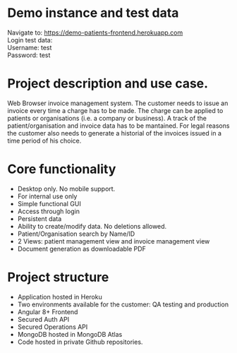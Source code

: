 # Demo instance and test data

Navigate to: https://demo-patients-frontend.herokuapp.com <br>
Login test data: <br>
Username: test <br>
Password: test

# Project description and use case.

Web Browser invoice management system. The customer needs to issue an invoice every time a charge has to be made. The charge can be applied to patients or organisations (i.e. a company or business). A track of the patient/organisation and invoice data has to be mantained. For legal reasons the customer also needs to generate a historial of the invoices issued in a time period of his choice.


# Core functionality
- Desktop only. No mobile support.
- For internal use only
- Simple functional GUI
- Access through login
- Persistent data
- Ability to create/modify data. No deletions allowed.
- Patient/Organisation search by Name/ID
- 2 Views: patient management view and invoice management view
- Document generation as downloadable PDF


# Project structure

- Application hosted in Heroku
- Two environments available for the customer: QA testing and production
- Angular 8+ Frontend
- Secured Auth API
- Secured Operations API
- MongoDB hosted in MongoDB Atlas
- Code hosted in private Github repositories.



